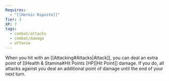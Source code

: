 ```yaml
---
Requires:
  - "[[Heroic Riposte]]"
Tier: 3
XP: 7
tags:
  - combat/attacks
  - combat/damage
  - offense
---
```

When you hit with an [[Attacking#Attacks|Attack]], you can deal an extra point of [[Health & Stamina#Hit Points [HP]|Hit Point]] damage. If you do, all attacks against you deal an additional point of damage until the end of your next turn.